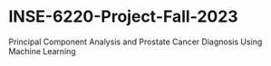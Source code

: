 # INSE-6220-Project-Fall-2023
Principal Component Analysis and Prostate Cancer Diagnosis Using Machine Learning

